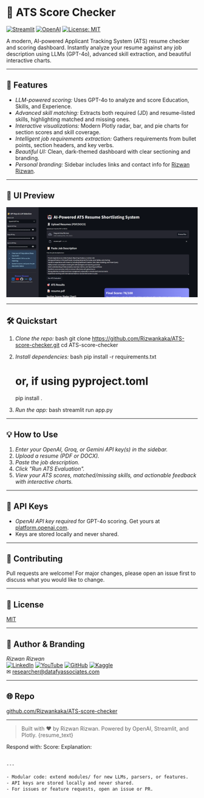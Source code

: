 # 🤖 ATS Score Checker

[![Streamlit](https://img.shields.io/badge/Built%20with-Streamlit-ff4b4b?logo=streamlit&logoColor=white)](https://streamlit.io/) [![OpenAI](https://img.shields.io/badge/Powered%20by-OpenAI-10a37f?logo=openai&logoColor=white)](https://openai.com/) [![License: MIT](https://img.shields.io/badge/License-MIT-yellow.svg)](LICENSE)

A modern, AI-powered Applicant Tracking System (ATS) resume checker and scoring dashboard. Instantly analyze your resume against any job description using LLMs (GPT-4o), advanced skill extraction, and beautiful interactive charts.

---

## 🚀 Features
- *LLM-powered scoring:* Uses GPT-4o to analyze and score Education, Skills, and Experience.
- *Advanced skill matching:* Extracts both required (JD) and resume-listed skills, highlighting matched and missing ones.
- *Interactive visualizations:* Modern Plotly radar, bar, and pie charts for section scores and skill coverage.
- *Intelligent job requirements extraction:* Gathers requirements from bullet points, section headers, and key verbs.
- *Beautiful UI:* Clean, dark-themed dashboard with clear sectioning and branding.
- *Personal branding:* Sidebar includes links and contact info for [Rizwan Rizwan](https://www.linkedin.com/in/rizwan-rizwan-1351a650/).

---

## 📸 UI Preview
![ATS Score Checker UI](assets/ats-ui-screenshot.png) 

---

## 🛠 Quickstart

1. *Clone the repo:*
   bash
   git clone https://github.com/Rizwankaka/ATS-score-checker.git
   cd ATS-score-checker
   
2. *Install dependencies:*
   bash
   pip install -r requirements.txt
   # or, if using pyproject.toml
   pip install .
   
3. *Run the app:*
   bash
   streamlit run app.py
   

---

## 💡 How to Use
1. *Enter your OpenAI, Groq, or Gemini API key(s) in the sidebar.*
2. *Upload a resume (PDF or DOCX).*
3. *Paste the job description.*
4. *Click "Run ATS Evaluation".*
5. *View your ATS scores, matched/missing skills, and actionable feedback with interactive charts.*

---

## 🔑 API Keys
- *OpenAI API key required* for GPT-4o scoring. Get yours at [platform.openai.com](https://platform.openai.com/).
- Keys are stored locally and never shared.

---

## 🤝 Contributing
Pull requests are welcome! For major changes, please open an issue first to discuss what you would like to change.

---

## 📄 License
[MIT](LICENSE)

---

## 👤 Author & Branding
*Rizwan Rizwan*  
[![LinkedIn](https://img.shields.io/badge/-LinkedIn-0077b5?logo=linkedin&logoColor=white&style=flat-square)](https://www.linkedin.com/in/rizwan-rizwan-1351a650/) [![YouTube](https://img.shields.io/badge/-YouTube-ff0000?logo=youtube&logoColor=white&style=flat-square)](https://www.youtube.com/@RizwanRizwan2R) [![GitHub](https://img.shields.io/badge/-GitHub-181717?logo=github&logoColor=white&style=flat-square)](https://github.com/Rizwankaka) [![Kaggle](https://img.shields.io/badge/-Kaggle-20beff?logo=kaggle&logoColor=white&style=flat-square)](https://www.kaggle.com/rizwanrizwannazir)  
✉ researcher@datafyassociates.com

---

## 🌐 Repo
[github.com/Rizwankaka/ATS-score-checker](https://github.com/Rizwankaka/ATS-score-checker)

---

> Built with ❤ by Rizwan Rizwan. Powered by OpenAI, Streamlit, and Plotly.
{resume_text}

Respond with:
Score: <number>
Explanation: <detailed reasoning>
```

---

- Modular code: extend modules/ for new LLMs, parsers, or features.
- API keys are stored locally and never shared.
- For issues or feature requests, open an issue or PR.
